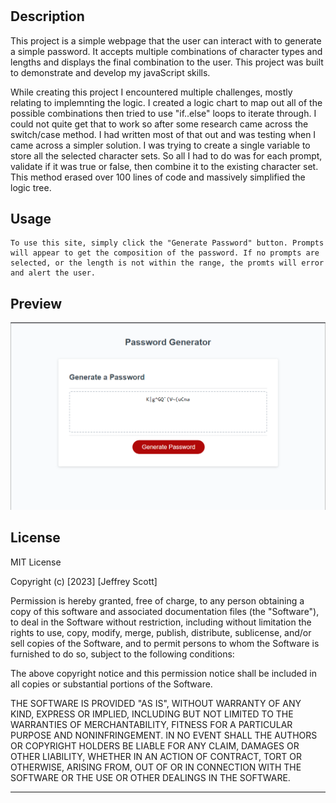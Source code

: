# <Password-Generator>

## Description

This project is a simple webpage that the user can interact with to generate a simple password. It accepts multiple combinations of character types and lengths and displays the final combination to the user. This project was built to demonstrate and develop my javaScript skills.

While creating this project I encountered multiple challenges, mostly relating to implemnting the logic. 
I created a logic chart to map out all of the possible combinations then tried to use "if..else" loops to iterate through. I could not quite get that to work so after some research came across the switch/case method. I had written most of that out and was testing when I came across a simpler solution. I was trying to create a single variable to store all the selected character sets. So all I had to do was for each prompt, validate if it was true or false, then combine it to the existing character set. This method erased over 100 lines of code and massively simplified the logic tree.

## Usage

    To use this site, simply click the "Generate Password" button. Prompts will appear to get the composition of the password. If no prompts are selected, or the length is not within the range, the promts will error and alert the user.

## Preview

![a picture of the finished password-generator window with a sample password generated.](assets/images/password-generator.png)
   

## License

MIT License

Copyright (c) [2023] [Jeffrey Scott]

Permission is hereby granted, free of charge, to any person obtaining a copy
of this software and associated documentation files (the "Software"), to deal
in the Software without restriction, including without limitation the rights
to use, copy, modify, merge, publish, distribute, sublicense, and/or sell
copies of the Software, and to permit persons to whom the Software is
furnished to do so, subject to the following conditions:

The above copyright notice and this permission notice shall be included in all
copies or substantial portions of the Software.

THE SOFTWARE IS PROVIDED "AS IS", WITHOUT WARRANTY OF ANY KIND, EXPRESS OR
IMPLIED, INCLUDING BUT NOT LIMITED TO THE WARRANTIES OF MERCHANTABILITY,
FITNESS FOR A PARTICULAR PURPOSE AND NONINFRINGEMENT. IN NO EVENT SHALL THE
AUTHORS OR COPYRIGHT HOLDERS BE LIABLE FOR ANY CLAIM, DAMAGES OR OTHER
LIABILITY, WHETHER IN AN ACTION OF CONTRACT, TORT OR OTHERWISE, ARISING FROM,
OUT OF OR IN CONNECTION WITH THE SOFTWARE OR THE USE OR OTHER DEALINGS IN THE
SOFTWARE.

---